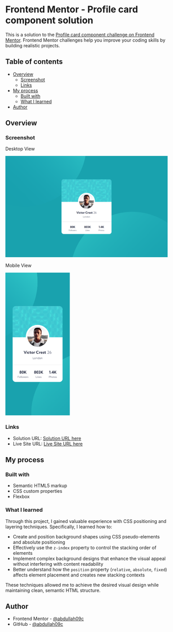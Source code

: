 # Frontend Mentor - Profile card component solution

This is a solution to the [Profile card component challenge on Frontend Mentor](https://www.frontendmentor.io/challenges/profile-card-component-cfArpWshJ). Frontend Mentor challenges help you improve your coding skills by building realistic projects. 

## Table of contents

- [Overview](#overview)
  - [Screenshot](#screenshot)
  - [Links](#links)
- [My process](#my-process)
  - [Built with](#built-with)
  - [What I learned](#what-i-learned)
- [Author](#author)


## Overview


### Screenshot
<p>Desktop View</p>
<img src="screenshots/desktop.png" alt="Desktop view of the profile card component" width="600">
<p>Mobile View</p>
<img src="screenshots/mobile.png" alt="Mobile view of the profile card component" width="200">

### Links

- Solution URL: [Solution URL here](https://github.com/abdullah09c/profile-card-component-main.git)
- Live Site URL: [Live Site URL here](https://abdullah09c.github.io/profile-card-component-main/)

## My process

### Built with

- Semantic HTML5 markup
- CSS custom properties
- Flexbox

### What I learned

Through this project, I gained valuable experience with CSS positioning and layering techniques. Specifically, I learned how to:

- Create and position background shapes using CSS pseudo-elements and absolute positioning
- Effectively use the `z-index` property to control the stacking order of elements
- Implement complex background designs that enhance the visual appeal without interfering with content readability
- Better understand how the `position` property (`relative`, `absolute`, `fixed`) affects element placement and creates new stacking contexts

These techniques allowed me to achieve the desired visual design while maintaining clean, semantic HTML structure.


## Author

- Frontend Mentor - [@abdullah09c](https://www.frontendmentor.io/profile/abdullah09c)
- GitHub - [@abdullah09c](https://github.com/abdullah09c)